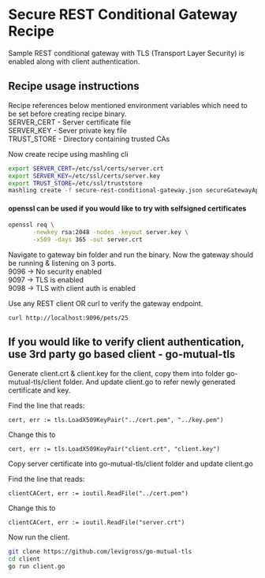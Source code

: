# Secure REST Conditional Gateway Recipe
Sample REST conditional gateway with TLS (Transport Layer Security) is enabled along with client authentication.

## Recipe usage instructions

Recipe references below mentioned environment variables which need to be set before creating recipe binary.<br>
SERVER_CERT - Server certificate file <br>
SERVER_KEY - Sever private key file<br>
TRUST_STORE - Directory containing trusted CAs <br>

Now create recipe using mashling cli

```bash
export SERVER_CERT=/etc/ssl/certs/server.crt
export SERVER_KEY=/etc/ssl/certs/server.key
export TRUST_STORE=/etc/ssl/truststore
mashling create -f secure-rest-conditional-gateway.json secureGatewayApp
```

#### openssl can be used if you would like to try with selfsigned certificates

```bash
openssl req \
       -newkey rsa:2048 -nodes -keyout server.key \
       -x509 -days 365 -out server.crt
```

Navigate to gateway bin folder and run the binary. Now the gateway should be running & listening on 3 ports.<br>
9096 -> No security enabled <br>
9097 -> TLS is enabled <br>
9098 -> TLS with client auth is enabled <br>

Use any REST client OR curl to verify the gateway endpoint.

```curl
curl http://localhost:9096/pets/25
```

## If you would like to verify client authentication, use 3rd party go based client - go-mutual-tls

Generate client.crt & client.key for the client, copy them into folder go-mutual-tls/client folder. And update client.go to refer newly generated certificate and key.

Find the line that reads:
```
cert, err := tls.LoadX509KeyPair("../cert.pem", "../key.pem")
```
Change this to
```
cert, err := tls.LoadX509KeyPair("client.crt", "client.key")
```

Copy server certificate into go-mutual-tls/client folder and update client.go

Find the line that reads:
```
clientCACert, err := ioutil.ReadFile("../cert.pem")
```
Change this to
```
clientCACert, err := ioutil.ReadFile("server.crt")
```

Now run the client.

```bash
git clone https://github.com/levigross/go-mutual-tls
cd client
go run client.go
```